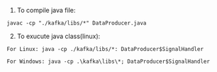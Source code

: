 1. To compile java file:
```
javac -cp "./kafka/libs/*" DataProducer.java
```
2. To exucute java class(linux):
```
For Linux: java -cp ./kafka/libs/*: DataProducer$SignalHandler
```
```	
For Windows: java -cp .\kafka\libs\*; DataProducer$SignalHandler	
```

